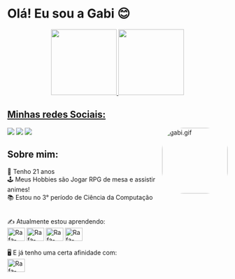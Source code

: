  <h1> Olá! Eu sou a Gabi 😊 </h1>
<div align="center">
  <a href="https://github.com/GKooki3">
  <img height="150em" src="https://github-readme-stats.vercel.app/api?username=GKooki3&show_icons=true&theme=onedark&include_all_commits=true&count_private=true"/>
  <img height="150em" src="https://github-readme-stats.vercel.app/api/top-langs/?username=GKooki3&layout=compact&langs_count=7&theme=onedark"/>
</div>
  
  ##
  <h2> Minhas redes Sociais: </h2>
  <div>
  <a href="https://instagram.com/songgabs_" target="_blank"><img src="https://img.shields.io/badge/-Instagram-%23E4405F?style=for-the-badge&logo=instagram&logoColor=white" target="_blank"></a>
  <a href = "mailto:gabriella.serrao.gs@gmail.com"><img src="https://img.shields.io/badge/-Gmail-%23333?style=for-the-badge&logo=gmail&logoColor=white" target="_blank"></a>
  <a href="https://www.linkedin.com/in/gabiserrão" target="_blank"><img src="https://img.shields.io/badge/-LinkedIn-%230077B5?style=for-the-badge&logo=linkedin&logoColor=white" target="_blank"></a> 
  <img align="right" alt="gabi.gif" height="150" style="border-radius:50px;" src="https://im6.ezgif.com/tmp/ezgif-6-5df49c697835.gif"> 
  </div>
  
  <h2> Sobre mim: </h2>
  🔮 Tenho 21 anos <br>
  🕹️ Meus Hobbies são Jogar RPG de mesa e assistir animes! <br>
  📚 Estou no 3° período de Ciência da Computação <br> <br>
  
  ✍️ Atualmente estou aprendendo: 
  <br>
  <img align="center" alt="Rafa-HTML" height="30" width="40" src="https://cdn.jsdelivr.net/gh/devicons/devicon/icons/css3/css3-original.svg" />
  <img align="center" alt="Rafa-HTML" height="30" width="40" src="https://cdn.jsdelivr.net/gh/devicons/devicon/icons/c/c-original.svg" />
  <img align="center" alt="Rafa-HTML" height="30" width="40" src="https://cdn.jsdelivr.net/gh/devicons/devicon/icons/javascript/javascript-original.svg" />
  <img align="center" alt="Rafa-HTML" height="30" width="40" src="https://cdn.jsdelivr.net/gh/devicons/devicon/icons/python/python-original.svg" />
  <br><br>
  🖥️ E já tenho uma certa afinidade com:
  <br>
  <img align="center" alt="Rafa-HTML" height="30" width="40" src="https://cdn.jsdelivr.net/gh/devicons/devicon/icons/html5/html5-original.svg" />
